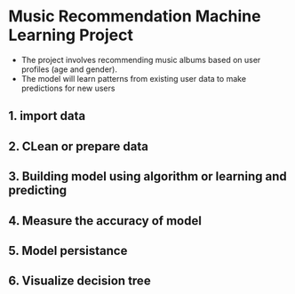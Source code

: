 # Music Recommendation Machine Learning Project

- The project involves recommending music albums based on user profiles (age and gender). 
- The model will learn patterns from existing user data to make predictions for new users

## 1. import data
## 2. CLean or prepare data
## 3. Building model using algorithm or learning and predicting
## 4. Measure the accuracy of model
## 5. Model persistance
## 6. Visualize decision tree

